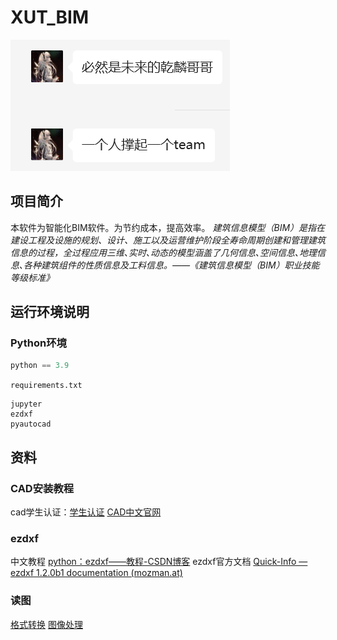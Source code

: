 # XUT_BIM
![image](/图片库/5d1ff55687d61f2ec3fdc3fd971449d.png)
## 项目简介
本软件为智能化BIM软件。为节约成本，提高效率。
*建筑信息模型（BIM）是指在建设工程及设施的规划、设计、施工以及运营维护阶段全寿命周期创建和管理建筑信息的过程，全过程应用三维､实时､动态的模型涵盖了几何信息､空间信息､地理信息､各种建筑组件的性质信息及工料信息。——《建筑信息模型（BIM）职业技能等级标准》*

## 运行环境说明
### Python环境
```python 
python == 3.9
```
`requirements.txt`
```text
jupyter
ezdxf
pyautocad
```

## 资料
### CAD安装教程
cad学生认证：[学生认证](https://zhuanlan.zhihu.com/p/341446584)
[CAD中文官网](https://www.autodesk.com.cn/)
### ezdxf
中文教程 [python：ezdxf——教程-CSDN博客](https://blog.csdn.net/weixin_44374471/article/details/106974561)
ezdxf官方文档 [Quick-Info — ezdxf 1.2.0b1 documentation (mozman.at)](https://ezdxf.mozman.at/docs/)

### 读图
[格式转换](/笔记/格式转换)
[图像处理](/笔记/图像处理)
